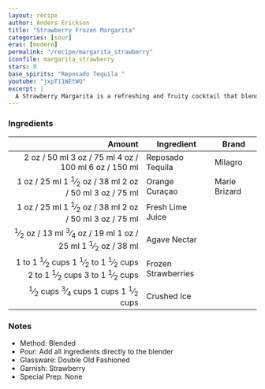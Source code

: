 ```yaml
---
layout: recipe
author: Anders Erickson
title: "Strawberry Frozen Margarita"
categories: [sour]
eras: [modern]
permalink: "/recipe/margarita_strawberry"
iconfile: margarita_strawberry
stars: 0
base_spirits: "Reposado Tequila "
youtube: "jxpT11WEtWQ"
excerpt: |
  A Strawberry Margarita is a refreshing and fruity cocktail that blends the classic Margarita with the sweetness of strawberries.
---
```


### Ingredients

|                                                                                                                                                                                                                                                                                                                                   Amount | Ingredient          | Brand         |
| ---------------------------------------------------------------------------------------------------------------------------------------------------------------------------------------------------------------------------------------------------------------------------------------------------------------------------------------: | ------------------- | ------------- |
|                                                                                                                                                               <span class="onex active">2 oz / 50 ml</span> <span class="onehalfx">3 oz / 75 ml</span> <span class="twox">4 oz / 100 ml</span> <span class="threex">6 oz / 150 ml</span> | Reposado Tequila    | Milagro       |
|                                                                                                                                 <span class="onex active">1 oz / 25 ml</span> <span class="onehalfx">1 <sup>1</sup>&frasl;<sub>2</sub> oz / 38 ml</span> <span class="twox">2 oz / 50 ml</span> <span class="threex">3 oz / 75 ml</span> | Orange Curaçao      | Marie Brizard |
|                                                                                                                                 <span class="onex active">1 oz / 25 ml</span> <span class="onehalfx">1 <sup>1</sup>&frasl;<sub>2</sub> oz / 38 ml</span> <span class="twox">2 oz / 50 ml</span> <span class="threex">3 oz / 75 ml</span> | Fresh Lime Juice    |
|                                                                   <span class="onex active"> <sup>1</sup>&frasl;<sub>2</sub> oz / 13 ml</span> <span class="onehalfx"> <sup>3</sup>&frasl;<sub>4</sub> oz / 19 ml</span> <span class="twox">1 oz / 25 ml</span> <span class="threex">1 <sup>1</sup>&frasl;<sub>2</sub> oz / 38 ml</span> | Agave Nectar        |
| <span class="onex active">1 to 1 <sup>1</sup>&frasl;<sub>2</sub> cups </span> <span class="onehalfx">1 <sup>1</sup>&frasl;<sub>2</sub> to 1 <sup>1</sup>&frasl;<sub>2</sub> cups </span> <span class="twox">2 to 1 <sup>1</sup>&frasl;<sub>2</sub> cups </span> <span class="threex">3 to 1 <sup>1</sup>&frasl;<sub>2</sub> cups </span> | Frozen Strawberries |
|                                                                                       <span class="onex active"> <sup>1</sup>&frasl;<sub>2</sub> cups </span> <span class="onehalfx"> <sup>3</sup>&frasl;<sub>4</sub> cups </span> <span class="twox">1 cups </span> <span class="threex">1 <sup>1</sup>&frasl;<sub>2</sub> cups </span> | Crushed Ice         |

### Notes

- Method: Blended
- Pour: Add all ingredients directly to the blender
- Glassware: Double Old Fashioned
- Garnish: Strawberry
- Special Prep: None

<script type="application/ld+json">
{
  "@context": "https://schema.org",
  "@type": "Recipe",
  "author": "{{ page.author }}",
  "description": "{{ page.excerpt | strip_html | replace: '"', "'" }}",
  "image": "{%- for ingredient in site.data[page.iconfile].images.ingredient limit: 1 -%}{{ ingredient.url }}{%- endfor -%}",
  "recipeIngredient": [  " 2 oz Reposado Tequila ",
  " 1 oz Orange Curaçao ",
  " 1 oz Fresh Lime Juice ",
  " 0.5 oz Agave Nectar ",
  "1 to 1.5 cups Frozen Strawberries",
  " 0.5 cups Crushed Ice"],
  "name": "{{ page.title }}",
  "recipeInstructions": "  {
    '@type': 'HowToStep',
    'text': '- Method: Blended
'
  },  {
    '@type': 'HowToStep',
    'text': '- Pour: Add all ingredients directly to the blender
'
  },  {
    '@type': 'HowToStep',
    'text': '- Glassware: Double Old Fashioned
'
  },  {
    '@type': 'HowToStep',
    'text': '- Garnish: Strawberry
'
  },  {
    '@type': 'HowToStep',
    'text': '- Special Prep: None
'
  }",
  "recipeYield": "1 cocktail",
  "recipeCategory": "cocktail"
}
</script>

